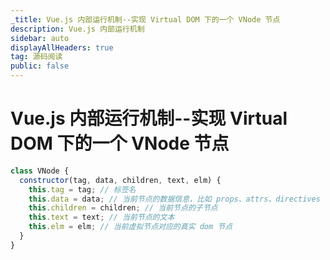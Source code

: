 ```yaml
---
_title: Vue.js 内部运行机制--实现 Virtual DOM 下的一个 VNode 节点
description: Vue.js 内部运行机制
sidebar: auto
displayAllHeaders: true
tag: 源码阅读
public: false
---
```


# Vue.js 内部运行机制--实现 Virtual DOM 下的一个 VNode 节点

```js
class VNode {
  constructor(tag, data, children, text, elm) {
    this.tag = tag; // 标签名
    this.data = data; // 当前节点的数据信息，比如 props、attrs、directives
    this.children = children; // 当前节点的子节点
    this.text = text; // 当前节点的文本
    this.elm = elm; // 当前虚拟节点对应的真实 dom 节点
  }
}
```
